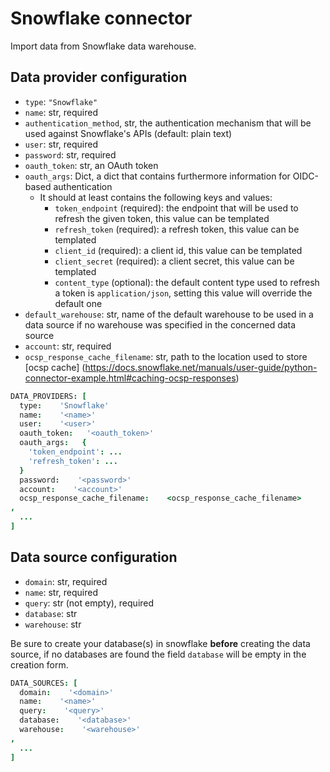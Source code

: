 # Snowflake connector

Import data from Snowflake data warehouse.

## Data provider configuration

* `type`: `"Snowflake"`
* `name`: str, required
* `authentication_method`, str, the authentication mechanism that will be used against Snowflake's APIs (default: plain text)
* `user`: str, required
* `password`: str, required
* `oauth_token`: str, an OAuth token
* `oauth_args`: Dict, a dict that contains furthermore information for OIDC-based authentication
  * It should at least contains the following keys and values:
    * `token_endpoint` (required): the endpoint that will be used to refresh the given token, this value can be templated
    * `refresh_token` (required): a refresh token, this value can be templated
    * `client_id` (required): a client id, this value can be templated
    * `client_secret` (required): a client secret, this value can be templated
    * `content_type` (optional): the default content type used to refresh a token is `application/json`, setting this value will override the default one
* `default_warehouse`: str, name of the default warehouse to be used in a data source if no warehouse was specified in the concerned data source
* `account`: str, required
* `ocsp_response_cache_filename`: str, path to the location used to store [ocsp cache] (https://docs.snowflake.net/manuals/user-guide/python-connector-example.html#caching-ocsp-responses)

```coffee
DATA_PROVIDERS: [
  type:    'Snowflake'
  name:    '<name>'
  user:    '<user>'
  oauth_token:   '<oauth_token>'
  oauth_args:   {
    'token_endpoint': ...
    'refresh_token': ...
  }
  password:    '<password>'
  account:    '<account>'
  ocsp_response_cache_filename:    <ocsp_response_cache_filename>
,
  ...
]
```


## Data source configuration

* `domain`: str, required
* `name`: str, required
* `query`: str (not empty), required
* `database`: str
* `warehouse`: str

Be sure to create your database(s) in snowflake **before** creating the data source, if no databases are found the field `database` will be empty in the creation form.

```coffee
DATA_SOURCES: [
  domain:    '<domain>'
  name:    '<name>'
  query:    '<query>'
  database:    '<database>'
  warehouse:    '<warehouse>'
,
  ...
]
```
